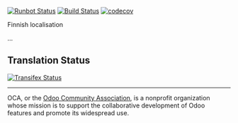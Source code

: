 [![Runbot Status](https://runbot.odoo-community.org/runbot/badge/flat/178/11.0.svg)](https://runbot.odoo-community.org/runbot/repo/github-com-oca-l10n-finland-178)
[![Build Status](https://travis-ci.org/OCA/l10n-finland.svg?branch=11.0)](https://travis-ci.org/OCA/l10n-finland)
[![codecov](https://codecov.io/gh/OCA/l10n-finland/branch/11.0/graph/badge.svg)](https://codecov.io/gh/OCA/l10n-finland)

Finnish localisation

...

[//]: # (addons)
[//]: # (end addons)

Translation Status
------------------
[![Transifex Status](https://www.transifex.com/projects/p/OCA-l10n-finland-11-0/chart/image_png)](https://www.transifex.com/projects/p/OCA-l10n-finland-11-0)


----

OCA, or the [Odoo Community Association](http://odoo-community.org/), is a nonprofit organization whose
mission is to support the collaborative development of Odoo features and
promote its widespread use.
